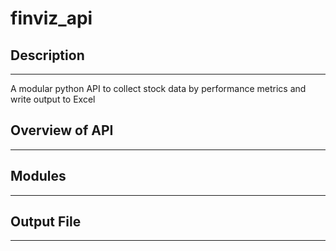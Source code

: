 # finviz_api
## **Description**
---
A modular python API to collect stock data by performance metrics and write output to Excel

## **Overview of API**
---

## **Modules**
---

## **Output File**
---

